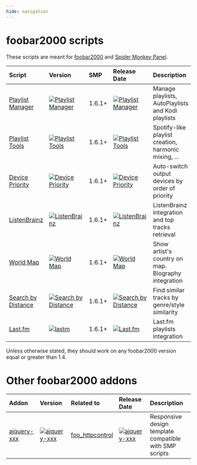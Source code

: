 ```yaml
---
hide: navigation
---
```


# foobar2000 scripts

These scripts are meant for [foobar2000](https://www.foobar2000.org/) and
 [Spider Monkey Panel](https://theqwertiest.github.io/foo_spider_monkey_panel/).

|Script|Version|SMP|Release Date|Description|
|:---|:---|:---|:---|:---|
|[Playlist Manager](scripts/playlist-manager-smp)|[![Playlist Manager](https://img.shields.io/github/v/release/Regorxxx/Playlist-Manager-SMP?include_prereleases&label=%20)](scripts/playlist-manager-smp)|1.6.1+|[![Playlist Manager](https://img.shields.io/github/release-date/Regorxxx/Playlist-Manager-SMP?label=%20)](scripts/playlist-manager-smp)|Manage playlists, AutoPlaylists and Kodi playlists|
|[Playlist Tools](scripts/playlist-tools-smp)|[![Playlist Tools](https://img.shields.io/github/v/release/Regorxxx/Playlist-Tools-SMP?include_prereleases&label=%20)](scripts/playlist-tools-smp)|1.6.1+|[![Playlist Tools](https://img.shields.io/github/release-date/Regorxxx/Playlist-Tools-SMP?label=%20)](scripts/playlist-tools-smp)|Spotify-like playlist creation, harmonic mixing, ...|
|[Device Priority](scripts/device-priority-smp)|[![Device Priority](https://img.shields.io/github/v/release/Regorxxx/Device-Priority-SMP?include_prereleases&label=%20)](scripts/device-priority-smp)|1.6.1+|[![Device Priority](https://img.shields.io/github/release-date/Regorxxx/Device-Priority-SMP?label=%20)](scripts/device-priority-smp)|Auto-switch output devices by order of priority|
|[ListenBrainz](scripts/listenbrainz-smp)|[![ListenBrainz](https://img.shields.io/github/v/release/Regorxxx/Listenbrainz-SMP?include_prereleases&label=%20)](scripts/listenbrainz-smp)|1.6.1+|[![ListenBrainz](https://img.shields.io/github/release-date/Regorxxx/Listenbrainz-SMP?label=%20)](scripts/listenbrainz-smp)|ListenBrainz integration and top tracks retrieval|
|[World Map](scripts/world-map-smp)|[![World Map](https://img.shields.io/github/v/release/Regorxxx/World-Map-SMP?include_prereleases&label=%20)](scripts/world-map-smp)|1.6.1+|[![World Map](https://img.shields.io/github/release-date/Regorxxx/World-Map-SMP?label=%20)](scripts/world-map-smp)|Show artist's country on map. Biography integration|
|[Search by Distance](scripts/search-by-distance-smp)|[![Search by Distance](https://img.shields.io/github/v/release/Regorxxx/Search-By-Distance-SMP?include_prereleases&label=%20)](scripts/search-by-distance-smp)|1.6.1+|[![Search by Distance](https://img.shields.io/github/release-date/Regorxxx/Search-By-Distance-SMP?label=%20)](scripts/search-by-distance-smp)|Find similar tracks by genre/style similarity|
|[Last.fm](scripts/lastm-smp)|[![lastm](https://img.shields.io/github/v/release/L3v3L/foo-last-list-smp?include_prereleases&label=%20)](scripts/lastfm-smp)|1.6.1+|[![Last.fm](https://img.shields.io/github/release-date/L3v3L/foo-last-list-smp?label=%20)](scripts/lastfm-smp)|Last.fm playlists integration|


Unless otherwise stated, they should work on any foobar2000 version equal or greater than 1.4.

# Other foobar2000 addons

|Addon|Version|Related to|Release Date|Description|
|:---|:---|:---|:---|:---|
|[ajquery-xxx](others/ajquery-xxx)|[![ajquery-xxx](https://img.shields.io/github/v/release/Regorxxx/ajquery-XXX?include_prereleases&label=%20)](others/ajquery-xxx)|[foo_httpcontrol](https://bitbucket.org/oblikoamorale/foo_httpcontrol/wiki/Home)|[![ajquery-xxx](https://img.shields.io/github/release-date/Regorxxx/ajquery-XXX?label=%20)](others/ajquery-xxx)|Responsive design template compatible with SMP scripts|